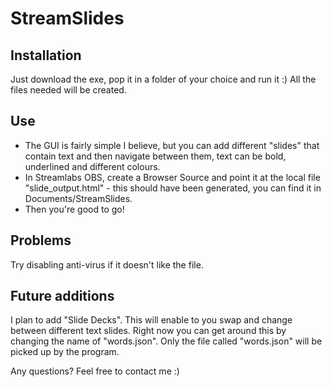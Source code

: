 # StreamSlides

## Installation
Just download the exe, pop it in a folder of your choice and run it :) All the files needed will be created.

## Use
<ul>
<li>
  The GUI is fairly simple I believe, but you can add different "slides" that contain text and then navigate between them, text can be bold, underlined and different colours. 
</li>
  <li>
    In Streamlabs OBS, create a Browser Source and point it at the local file "slide_output.html" - this should have been generated, you can find it in Documents/StreamSlides. 
  </li>
  <li>
    Then you're good to go! 
  </li>
</ul>

## Problems
Try disabling anti-virus if it doesn't like the file. 

## Future additions 
I plan to add "Slide Decks". This will enable to you swap and change between different text slides. Right now you can get around this by changing the name of "words.json". Only the file called "words.json" will be picked up by the program. 

Any questions? Feel free to contact me :) 
